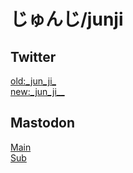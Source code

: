 # じゅんじ/junji
## Twitter
[old:\_jun_ji_](https://twitter.com/@_jun_ji_/)  
[new:\_jun_ji__](https://twitter.com/@_jun_ji__/)  
## Mastodon
[Main](https://don.jun-ji.me/@_jun_ji_)  
[Sub](https://mstdn.jp/@_jun_ji_)  
